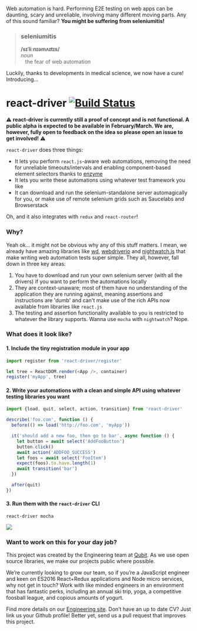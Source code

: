 Web automation is hard. Performing E2E testing on web apps can be daunting, scary and unreliable, involving many different moving parts. Any of this sound familiar? __You might be suffering from seleniumitis!__

> ### seleniumitis  
> __/sɪˈliːnɪəmʌɪtɪs/__  
> _noun_  
> &nbsp;&nbsp;&nbsp;the fear of web automation

Luckily, thanks to developments in medical science, we now have a cure! Introducing...


# react-driver [![Build Status](https://travis-ci.org/QubitProducts/react-driver.svg)](https://travis-ci.org/QubitProducts/react-driver)

:warning: __react-driver is currently still a proof of concept and is not functional. A public alpha is expected to be available in February/March. We are, however, fully open to feedback on the idea so please open an issue to get involved!__ :warning:

`react-driver` does three things:

* It lets you perform `react.js`-aware web automations, removing the need for unreliable timeouts/intervals and enabling component-based element selectors thanks to [enzyme](http://airbnb.io/enzyme/)
* It lets you write these automations using whatever test framework you like
* It can download and run the selenium-standalone server automagically for you, or make use of remote selenium grids such as Saucelabs and Browserstack

Oh, and it also integrates with `redux` and `react-router`!


### Why?

Yeah ok... it might not be obvious why any of this stuff matters. I mean, we already have amazing libraries like [wd](https://github.com/admc/wd), [webdriverio](http://webdriver.io/) and [nightwatch.js](http://nightwatchjs.org/) that make writing web automation tests super simple. They all, however, fall down in three key areas:

1. You have to download and run your own selenium server (with all the drivers) if you want to perform the automations locally
1. They are context-unaware; most of them have no understanding of the application they are running against, meaning assertions and instructions are 'dumb' and can't make use of the rich APIs now available from libraries like `react.js`
1. The testing and assertion functionality available to you is restricted to whatever the library supports. Wanna use `mocha` with `nightwatch`? Nope.


### What does it look like?

#### 1. Include the tiny registration module in your app

```js
import register from 'react-driver/register'

let tree = ReactDOM.render(<App />, container)
register('myApp', tree)
```

#### 2. Write your automations with a clean and simple API using whatever testing libraries you want

```js
import {load, quit, select, action, transition} from 'react-driver'

describe('foo.com', function () {
  before(() => load('http://foo.com', 'myApp'))

  it('should add a new foo, then go to bar', async function () {
    let button = await select('AddFooButton')
    button.click()
    await action('ADDFOO_SUCCESS')
    let foos = await select('FooItem')
    expect(foos).to.have.length(1)
    await transition('bar')
  })

  after(quit)
})
```

#### 3. Run them with the `react-driver` CLI

```react-driver mocha```

![](http://g.recordit.co/Vpj2x1jFM5.gif)



### Want to work on this for your day job?

This project was created by the Engineering team at [Qubit](http://qubit.com). As we use open source libraries, we make our projects public where possible.

We’re currently looking to grow our team, so if you’re a JavaScript engineer and keen on ES2016 React+Redux applications and Node micro services, why not get in touch? Work with like minded engineers in an environment that has fantastic perks, including an annual ski trip, yoga, a competitive foosball league, and copious amounts of yogurt.

Find more details on our [Engineering site](https://eng.qubit.com). Don’t have an up to date CV? Just link us your Github profile! Better yet, send us a pull request that improves this project.
